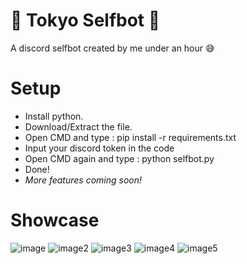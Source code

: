 # 🎁 Tokyo Selfbot 🎁
A discord selfbot created by me under an hour 😅

# Setup
- Install python.
- Download/Extract the file.
- Open CMD and type : pip install -r requirements.txt
- Input your discord token in the code
- Open CMD again and type : python selfbot.py
- Done!
- *More features coming soon!*

# Showcase
![image](https://user-images.githubusercontent.com/121040605/208889166-26d650db-e60a-4d7f-9fba-dff2744a7c5c.png)
![image2](https://user-images.githubusercontent.com/121040605/208889520-f6cd4234-78eb-489b-9a63-d28afd07f449.png)
![image3](https://user-images.githubusercontent.com/121040605/208889527-a3e37464-664e-4589-8b35-8af603398131.png)
![image4](https://user-images.githubusercontent.com/121040605/208889533-e5606a06-792a-4260-85df-ab577117f48e.png)
![image5](https://user-images.githubusercontent.com/121040605/208889535-db90818d-e12c-40fa-99b0-8aa32721ed11.png)
